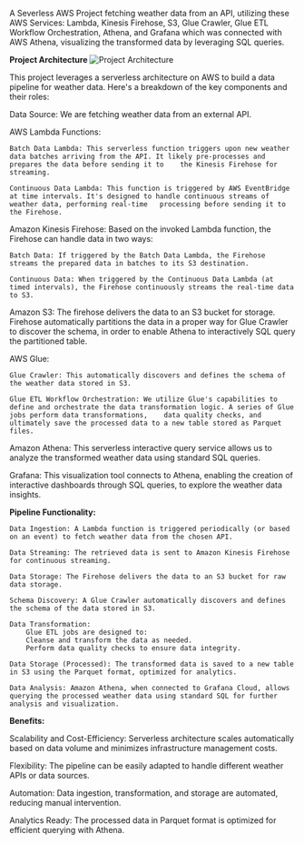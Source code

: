 A Severless AWS Project fetching weather data from an API, utilizing these AWS Services: Lambda, Kinesis Firehose, S3, Glue Crawler, Glue ETL Workflow Orchestration, Athena, and Grafana which was connected with AWS Athena, visualizing the transformed data by leveraging SQL queries.

**Project Architecture**
![Project Architecture](https://github.com/NickolasB98/aws_severless_project/assets/157819544/be0e17c5-8219-4e05-998f-49a3b3fcbaa6)

This project leverages a serverless architecture on AWS to build a data pipeline for weather data.  Here's a breakdown of the key components and their roles:

Data Source: We are fetching weather data from an external API.

AWS Lambda Functions:

	Batch Data Lambda: This serverless function triggers upon new weather data batches arriving from the API. It likely pre-processes and prepares the data before sending it to 	the Kinesis Firehose for streaming.

	Continuous Data Lambda: This function is triggered by AWS EventBridge at time intervals. It's designed to handle continuous streams of weather data, performing real-time 	processing before sending it to the Firehose.

Amazon Kinesis Firehose: Based on the invoked Lambda function, the Firehose can handle data in two ways:

	Batch Data: If triggered by the Batch Data Lambda, the Firehose streams the prepared data in batches to its S3 destination.
 
  	Continuous Data: When triggered by the Continuous Data Lambda (at timed intervals), the Firehose continuously streams the real-time data to S3.

Amazon S3: The firehose delivers the data to an S3 bucket for storage. Firehose automatically partitions the data in a proper way for Glue Crawler to discover the schema, in order to enable Athena to interactively SQL query the partitioned table.

AWS Glue:

  	Glue Crawler: This automatically discovers and defines the schema of the weather data stored in S3.
  
  	Glue ETL Workflow Orchestration: We utilize Glue's capabilities to define and orchestrate the data transformation logic. A series of Glue jobs perform data transformations, 	data quality checks, and ultimately save the processed data to a new table stored as Parquet files.
		
Amazon Athena: This serverless interactive query service allows us to analyze the transformed weather data using standard SQL queries.

Grafana: This visualization tool connects to Athena, enabling the creation of interactive dashboards through SQL queries, to explore the weather data insights.



**Pipeline Functionality:**

	Data Ingestion: A Lambda function is triggered periodically (or based on an event) to fetch weather data from the chosen API.

	Data Streaming: The retrieved data is sent to Amazon Kinesis Firehose for continuous streaming.

	Data Storage: The Firehose delivers the data to an S3 bucket for raw data storage.

	Schema Discovery: A Glue Crawler automatically discovers and defines the schema of the data stored in S3.

	Data Transformation:
		Glue ETL jobs are designed to:
		Cleanse and transform the data as needed.
		Perform data quality checks to ensure data integrity.

	Data Storage (Processed): The transformed data is saved to a new table in S3 using the Parquet format, optimized for analytics.

	Data Analysis: Amazon Athena, when connected to Grafana Cloud, allows querying the processed weather data using standard SQL for further analysis and visualization.

**Benefits:**

Scalability and Cost-Efficiency: Serverless architecture scales automatically based on data volume and minimizes infrastructure management costs.

Flexibility: The pipeline can be easily adapted to handle different weather APIs or data sources.

Automation: Data ingestion, transformation, and storage are automated, reducing manual intervention.

Analytics Ready: The processed data in Parquet format is optimized for efficient querying with Athena.
